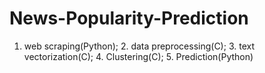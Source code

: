 # News-Popularity-Prediction
1. web scraping(Python); 2. data preprocessing(C); 3. text vectorization(C); 4. Clustering(C); 5. Prediction(Python)
